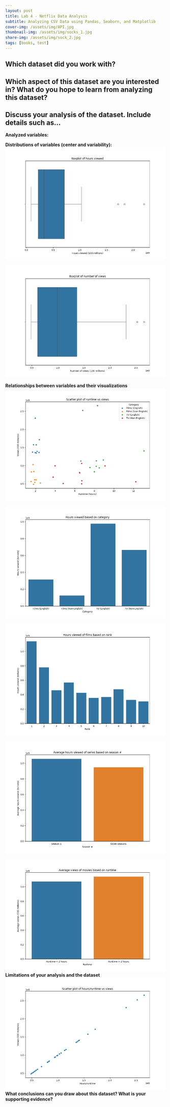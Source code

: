 ```yaml
---
layout: post
title: Lab 4 - Netflix Data Analysis
subtitle: Analyzing CSV Data using Pandas, Seaborn, and Matplotlib
cover-img: /assets/img/API.jpg
thumbnail-img: /assets/img/socks_1.jpg
share-img: /assets/img/sock_2.jpg
tags: [books, test]
---
```


## Which dataset did you work with?
## Which aspect of this dataset are you interested in? What do you hope to learn from analyzing this dataset?
## Discuss your analysis of the dataset. Include details such as...
**Analyzed variables:**

**Distributions of variables (center and variability):**
![Compare](/assets/img/netflix_distribution_1.png)

![Compare](/assets/img/netflix_distribution_2.png)

**Relationships between variables and their visualizations**
![Compare](/assets/img/netflix_compare_1.png)

![Compare](/assets/img/netflix_compare_2.png)

![Compare](/assets/img/netflix_compare_3.png)

![Compare](/assets/img/netflix_compare_4.png)

![Compare](/assets/img/netflix_compare_5.png)
**Limitations of your analysis and the dataset**
![Compare](/assets/img/netflix_limitation.png)
**What conclusions can you draw about this dataset? What is your supporting evidence?**
